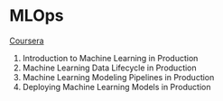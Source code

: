# MLOps

[Coursera]()

1. Introduction to Machine Learning in Production
2. Machine Learning Data Lifecycle in Production
3. Machine Learning Modeling Pipelines in Production
4. Deploying Machine Learning Models in Production
